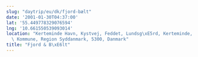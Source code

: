 ```yaml
---
slug: "daytrip/eu/dk/fjord-bælt"
date: '2001-01-30T04:37:00'
lat: '55.449778329076594'
lng: '10.661550539093014'
location: "Kerteminde Havn, Kystvej, Feddet, Lundsg\xE5rd, Kerteminde, Kerteminde\
  \ Kommune, Region Syddanmark, 5300, Danmark"
title: "Fjord & B\xE6lt"
---
```



